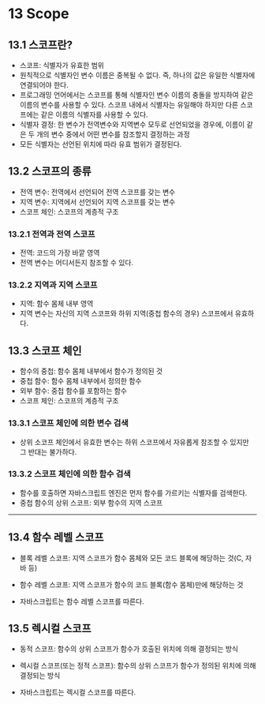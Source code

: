# 13 Scope

## 13.1 스코프란?

- 스코프: 식별자가 유효한 범위
- 원칙적으로 식별자인 변수 이름은 중복될 수 없다. 즉, 하나의 값은 유일한 식별자에 연결되어야 한다.
- 프로그래밍 언어에서는 스코프를 통해 식별자인 변수 이름의 충돌을 방지하여 같은 이름의 변수를 사용할 수 있다. 스코프 내에서 식별자는 유일해야 하지만 다른 스코프에는 같은 이름의 식별자를 사용할 수 있다.
- 식별자 결정: 한 변수가 전역변수와 지역변수 모두로 선언되었을 경우에, 이름이 같은 두 개의 변수 중에서 어떤 변수를 참조할지 결정하는 과정
- 모든 식별자는 선언된 위치에 따라 유효 범위가 결정된다.

## 13.2 스코프의 종류

- 전역 변수: 전역에서 선언되어 전역 스코프를 갖는 변수
- 지역 변수: 지역에서 선언되어 지역 스코프를 갖는 변수
- 스코프 체인: 스코프의 계층적 구조

### 13.2.1 전역과 전역 스코프

- 전역: 코드의 가장 바깥 영역
- 전역 변수는 어디서든지 참조할 수 있다.

### 13.2.2 지역과 지역 스코프

- 지역: 함수 몸체 내부 영역
- 지역 변수는 자신의 지역 스코프와 하위 지역(중첩 함수의 경우) 스코프에서 유효하다.

## 13.3 스코프 체인

- 함수의 중첩: 함수 몸체 내부에서 함수가 정의된 것
- 중첩 함수: 함수 몸체 내부에서 정의한 함수
- 외부 함수: 중첩 함수를 포함하는 함수
- 스코프 체인: 스코프의 계층적 구조

### 13.3.1 스코프 체인에 의한 변수 검색

- 상위 소코프 체인에서 유효한 변수는 하위 스코프에서 자유롭게 참조할 수 있지만 그 반대는 불가하다.

### 13.3.2 스코프 체인에 의한 함수 검색

- 함수를 호출하면 자바스크립트 엔진은 먼저 함수를 가르키는 식별자를 검색한다.
- 중첩 함수의 상위 스코프: 외부 함수의 지역 스코프

---

## 13.4 함수 레벨 스코프

- 블록 레벨 스코프: 지역 스코프가 함수 몸체와 모든 코드 블록에 해당하는 것(C, 자바 등)
- 함수 레벨 스코프: 지역 스코프가 함수의 코드 블록(함수 몸체)만에 해당하는 것

- 자바스크립트는 함수 레벨 스코프를 따른다.

## 13.5 렉시컬 스코프

- 동적 스코프: 함수의 상위 스코프가 함수가 호출된 위치에 의해 결정되는 방식
- 렉시컬 스코프(또는 정적 스코프): 함수의 상위 스코프가 함수가 정의된 위치에 의해 결정되는 방식

- 자바스크립트는 렉시컬 스코프를 따른다.
